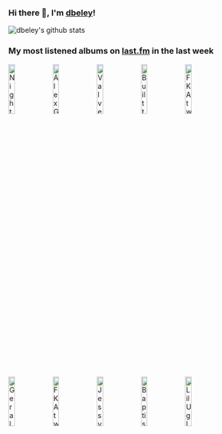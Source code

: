 ### Hi there 👋, I'm [dbeley](https://dbeley.ovh/en)!

![dbeley's github stats](https://github-readme-stats.vercel.app/api?username=dbeley)

### My most listened albums on [last.fm](https://www.last.fm/user/d_beley) in the last week

[<img src='https://lastfm.freetls.fastly.net/i/u/300x300/3c21500f663448861944d23279228a8f.jpg' width='16%' height='16%' alt='Nightwish - Century Child'>](https://www.last.fm/music/nightwish/century%2bchild)&nbsp;
[<img src='https://lastfm.freetls.fastly.net/i/u/300x300/aae5d6e8190f62aeb6482c6f01798996.jpg' width='16%' height='16%' alt='Alex G - God Save the Animals'>](https://www.last.fm/music/alex%2bg/god%2bsave%2bthe%2banimals)&nbsp;
[<img src='https://lastfm.freetls.fastly.net/i/u/300x300/3f1306ad4ce1471db50fa1764be862da.jpg' width='16%' height='16%' alt='Valve Studio Orchestra - Fight Songs: The Music Of Team Fortress 2'>](https://www.last.fm/music/valve%2bstudio%2borchestra/fight%2bsongs%253a%2bthe%2bmusic%2bof%2bteam%2bfortress%2b2)&nbsp;
[<img src='https://lastfm.freetls.fastly.net/i/u/300x300/3704335430eb8f80ea4e14f7e52e68a4.jpg' width='16%' height='16%' alt='Built to Spill - Ancient Melodies of the Future'>](https://www.last.fm/music/built%2bto%2bspill/ancient%2bmelodies%2bof%2bthe%2bfuture)&nbsp;
[<img src='https://lastfm.freetls.fastly.net/i/u/300x300/38d948783315f9d1b34d182944213ce3.jpg' width='16%' height='16%' alt='FKA twigs - MAGDALENE'>](https://www.last.fm/music/fka%2btwigs/magdalene)&nbsp;
<br>
[<img src='https://lastfm.freetls.fastly.net/i/u/300x300/caf62201dea2267bdc30571ebbc07a25.jpg' width='16%' height='16%' alt='Gerald Clayton - Bells on Sand'>](https://www.last.fm/music/gerald%2bclayton/bells%2bon%2bsand)&nbsp;
[<img src='https://lastfm.freetls.fastly.net/i/u/300x300/f7c5f945953e4723c7e022765d1f7a02.png' width='16%' height='16%' alt='FKA twigs - LP1'>](https://www.last.fm/music/fka%2btwigs/lp1)&nbsp;
[<img src='https://lastfm.freetls.fastly.net/i/u/300x300/d99cc5daafceea841ef62f76a6668228.png' width='16%' height='16%' alt='Jessy Lanza - Oh No'>](https://www.last.fm/music/jessy%2blanza/oh%2bno)&nbsp;
[<img src='https://lastfm.freetls.fastly.net/i/u/300x300/93c8af4a7de0435b9087de481214f002.jpg' width='16%' height='16%' alt='Baptiste Trotignon - Share'>](https://www.last.fm/music/baptiste%2btrotignon/share)&nbsp;
[<img src='https://lastfm.freetls.fastly.net/i/u/300x300/96957aa972e58b527f931d60b62f1714.jpg' width='16%' height='16%' alt='Lil Ugly Mane - VOLCANIC BIRD ENEMY AND THE VOICED CONCERN'>](https://www.last.fm/music/lil%2bugly%2bmane/volcanic%2bbird%2benemy%2band%2bthe%2bvoiced%2bconcern)&nbsp;
<br>
